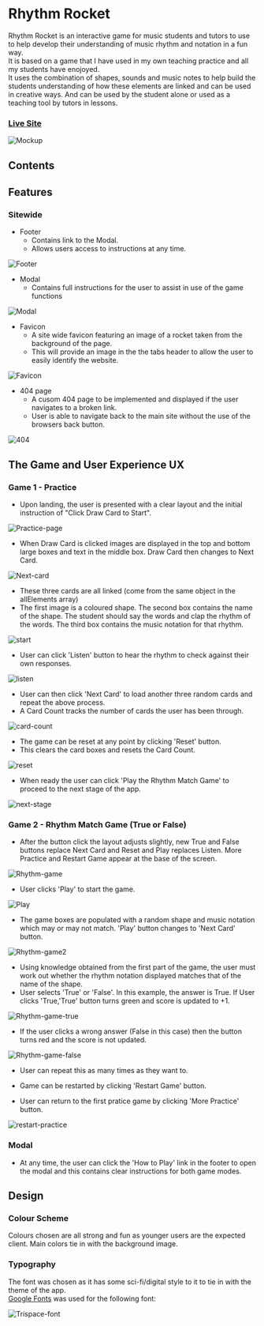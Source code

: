 # Rhythm Rocket

Rhythm Rocket is an interactive game for music students and tutors to use to help develop their understanding of music rhythm and notation in a fun way. <br>
It is based on a game that I have used in my own teaching practice and all my students have enojoyed. <br>
It uses the combination of shapes, sounds and music notes to help build the students understanding of how these elements are linked and can be used in creative ways. And can be used by the student alone or used as a teaching tool by tutors in lessons.

### [Live Site](https://bengilbertcodes.github.io/rhythm-rocket/)

![Mockup](docs/readme_images/mockup.png)

## Contents


## Features

### Sitewide
* Footer 
  * Contains link to the Modal.
  * Allows users access to instructions at any time. 

![Footer](docs/readme_images/footer.png)

* Modal
  * Contains full instructions for the user to assist in use of the game functions

![Modal](docs/readme_images/modal.png)

* Favicon
  * A site wide favicon featuring an image of a rocket taken from the background of the page.
  * This will provide an image in the the tabs header to allow the user to easily identify the website.

![Favicon](docs/readme_images/favicon.png)

* 404 page
  * A cusom 404 page to be implemented and displayed if the user navigates to a broken link.
  * User is able to navigate back to the main site without the use of the browsers back button.

![404](docs/readme_images/404page.png)

## The Game and User Experience UX

### Game 1 - Practice 
* Upon landing, the user is presented with a clear layout and the initial instruction of "Click Draw Card to Start".

![Practice-page](docs/readme_images/practice-page.png)

* When Draw Card is clicked images are displayed in the top and bottom large boxes and text in the middle box. Draw Card then changes to Next Card.

![Next-card](docs/readme_images/next-card.png)
* These three cards are all linked (come from the same object in the allElements array)
* The first image is a coloured shape. The second box contains the name of the shape. The student should say the words and clap the rhythm of the words. The third box contains the music notation for that rhythm.

![start](docs/readme_images/start-practice.png)

* User can click 'Listen' button to hear the rhythm to check against their own responses. 

![listen](docs/readme_images/listen-button.png)

* User can then click 'Next Card' to load another three random cards and repeat the above process.
* A Card Count tracks the number of cards the user has been through.

![card-count](docs/readme_images/card-count.png)

* The game can be reset at any point by clicking 'Reset' button. 
* This clears the card boxes and resets the Card Count.

![reset](docs/readme_images/reset-button.png)

* When ready the user can click 'Play the Rhythm Match Game' to proceed to the next stage of the app.

![next-stage](docs/readme_images/next-game.png)

### Game 2 - Rhythm Match Game (True or False)

* After the button click the layout adjusts slightly, new True and False buttons replace Next Card and Reset and Play replaces Listen. More Practice and Restart Game appear at the base of the screen.

![Rhythm-game](docs/readme_images/rmg1.png)

* User clicks 'Play' to start the game.

![Play](docs/readme_images/play-btn.png)

* The game boxes are populated with a random shape and music notation which may or may not match. 'Play' button changes to 'Next Card' button.

![Rhythm-game2](docs/readme_images/rmg2.png)

* Using knowledge obtained from the first part of the game, the user must work out whether the rhythm notation displayed matches that of the name of the shape. 
* User selects 'True' or 'False'. In this example, the answer is True. If User clicks 'True,'True' button turns green and score is updated to +1.

![Rhythm-game-true](docs/readme_images/rmg-true.png)

* If the user clicks a wrong answer (False in this case) then the button turns red and the score is not updated.

![Rhythm-game-false](docs/readme_images/rmg-false.png)

* User can repeat this as many times as they want to.

* Game can be restarted by clicking 'Restart Game' button.
* User can return to the first pratice game by clicking 'More Practice' button.

![restart-practice](docs/readme_images/rmg3.png)

### Modal
* At any time, the user can click the 'How to Play' link in the footer to open the modal and this contains clear instructions for both game modes.

## Design

### Colour Scheme
Colours chosen are all strong and fun as younger users are the expected client. Main colors tie in with the background image.

### Typography

The font was chosen as it has some sci-fi/digital style to it to tie in with the theme of the app. <br>
[Google Fonts](https://fonts.google.com) was used for the following font:

![Trispace-font](docs/readme_images/trispace-font.png)